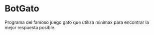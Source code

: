 # BotGato
Programa del famoso juego gato que utiliza minimax para encontrar la mejor respuesta posible.
